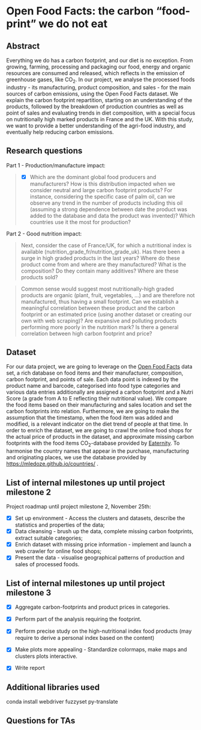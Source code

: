 # Open Food Facts: the carbon “food-print” we do not eat

## Abstract

Everything we do has a carbon footprint, and our diet is no exception. From growing, farming, processing and packaging our food, energy and organic resources are consumed and released, which reflects in the emission of greenhouse gases, like CO<sub>2</sub>. In our project, we analyse the processed foods industry - its manufacturing, product composition, and sales - for the main sources of carbon emissions, using the Open Food Facts dataset. We explain the carbon footprint repartition, starting on an understanding of the products, followed by the breakdown of production countries as well as point of sales and evaluating trends in diet composition, with a special focus on nutritionally high marked products in France and the UK. With this study, we want to provide a better understanding of the agri-food industry, and eventually help reducing carbon emissions.

## Research questions
Part 1 - Production/manufacture impact:
> - [x] Which are the dominant global food producers and manufacturers? How is this distribution impacted when we consider neutral and large carbon footprint products? For instance, considering the specific case of palm oil, can we observe any trend in the number of products including this oil (assuming a strong dependence between date the product was added to the database and data the product was invented)? Which countries use it the most for production?


Part 2 - Good nutrition impact:
> Next, consider the case of France/UK, for which a nutritional index is available (nutrition_grade_fr/nutrition_grade_uk). Has there been a surge in high graded products in the last years? Where do these product come from and where are they manufactured? What is the composition? Do they contain many additives?  Where are these products sold? 

> Common sense would suggest most nutritionally-high graded products are organic (plant, fruit, vegetables, …) and are therefore not manufactured, thus having a small footprint. Can we establish a meaningful correlation between these product and the carbon footprint  or an estimated price (using another dataset or creating our own with web scraping)? Are expansive and polluting products performing more poorly in the nutrition mark? Is there a general correlation between high carbon footprint and price? 

## Dataset

For our data project, we are going to leverage on the [Open Food Facts](https://world.openfoodfacts.org/) data set, a rich database on food items and their manufacturer, composition, carbon footprint, and points of sale. Each data point is indexed by the product name and barcode, categorised into food type categories and various data entries additionally are assigned a carbon footprint and a Nutri Score (a grade from A to E reflecting their nutritional value).
We compare the food items based on their manufacturing and sales location and set the carbon footprints into relation. Furthermore, we are going to make the assumption that the timestamp, when the food item was added and modified, is a relevant indicator on the diet trend of people at that time. 
In order to enrich the dataset, we are going to crawl the online food shops for the actual price of products in the dataset, and approximate missing carbon footprints with the food items CO<sub>2</sub>-database provided by [Eaternity](http://www.eaternity.org/foodprint/database?fbclid=IwAR2OF0hWBCky6sBc79pzHo2QXKPUMJpDk-it2etXbGH-HbD1cje0Qd-EYPI). To harmonise the country names that appear in the purchase, manufacturing and originating places, we use the database provided by https://mledoze.github.io/countries/ . 

## List of internal milestones up until project milestone 2

Project roadmap until project milestone 2, November 25th:
- [x] Set up environment - Access the clusters and datasets, describe the statistics and properties of the data; 
- [x] Data cleansing - brush up the data, complete missing carbon footprints, extract suitable categories;
- [x] Enrich dataset with missing price information - implement and launch a web crawler for online food shops;
- [x] Present the data - visualise geographical patterns of production and sales of processed foods. 

## List of internal milestones up until project milestone 3
- [x] Aggregate carbon-footprints and product prices in categories.
- [x] Perform part of the analysis requiring the footprint.
- [x] Perform precise study on the high-nutritional index food products (may require to derive a personal index based on the content)
- [x] Make plots more appealing - Standardize colormaps, make maps and clusters plots interactive.
- [x] Write report


## Additional libraries used
conda install webdriver fuzzyset py-translate 


## Questions for TAs
